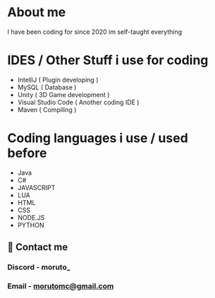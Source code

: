 # About me

I have been coding for since 2020 im self-taught everything

# IDES / Other Stuff i use for coding
- IntelliJ ( Plugin developing )
- MySQL ( Database )
- Unity ( 3D Game development )
- Visual Studio Code ( Another coding IDE )
- Maven ( Compiling )

# Coding languages i use / used before
- Java
- C#
- JAVASCRIPT
- LUA
- HTML
- CSS
- NODE.JS
- PYTHON

## 📲 Contact me
### Discord - moruto_
### Email - morutomc@gmail.com
